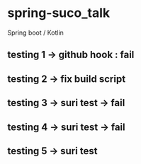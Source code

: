 # spring-suco_talk
Spring boot / Kotlin 

## testing 1 -> github hook : fail

## testing 2 -> fix build script

## testing 3 -> suri test -> fail

## testing 4 -> suri test -> fail

## testing 5 -> suri test
